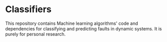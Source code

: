 # Classifiers
This repository contains Machine learning algorithms' code and dependencies for classifying and predicting faults in dynamic systems.
It is purely for personal research.
